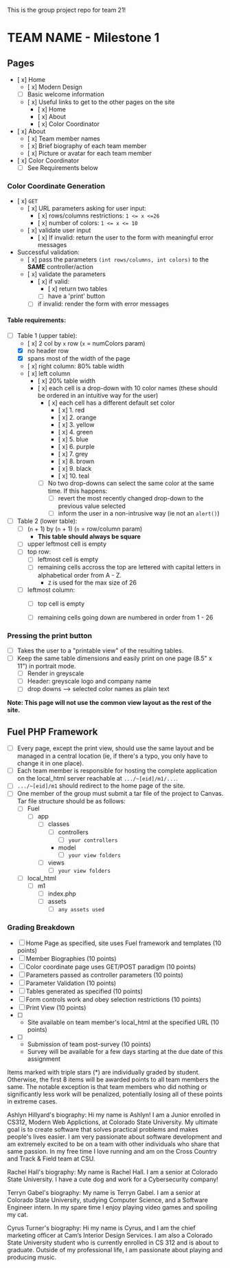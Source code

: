 This is the group project repo for team 21!

# TEAM NAME - Milestone 1

## Pages
- [ x] Home
  - [ x] Modern Design
  - [ ] Basic welcome information
  - [ x] Useful links to get to the other pages on the site
    - [ x] Home
    - [ x] About
    - [ x] Color Coordinator
- [ x] About
  - [ x] Team member names
  - [ x] Brief biography of each team member
  - [ x] Picture or avatar for each team member
- [ x] Color Coordinator
  - [ ] See Requirements below

### Color Coordinate Generation
- [ x] `GET`
  - [ x] URL parameters asking for user input:
    - [ x] rows/columns restrictions: `1 <= x <=26`
    - [ x] number of colors: `1 <= x <= 10`
  - [ x] validate user input
    - [ x] If invalid: return the user to the form with meaningful error messages
- Successful validation:
  - [ x] pass the parameters `(int rows/columns, int colors)` to the **SAME** controller/action
  - [ x] validate the parameters
    - [ x] if valid:
      - [ x] return two tables
      - [ ] have a 'print' button
    - [ ] if invalid: render the form with error messages

#### Table requirements:
- [ ] Table 1 (upper table):
  - [ x] 2 col by `x` row (`x` = numColors param)
  - [x] no header row
  - [x] spans most of the width of the page
  - [ x] right column: 80% table width
  - [ x] left column
     - [ x] 20% table width
     - [ x] each cell is a drop-down with 10 color names (these should be ordered in an intuitive way for the user)
        - [ x] each cell has a different default set color
           - [ x] 1. red
           - [ x] 2. orange
           - [ x] 3. yellow
           - [ x] 4. green
           - [ x] 5. blue
           - [ x] 6. purple
           - [ x] 7. grey
           - [ x] 8. brown
           - [ x] 9. black
           - [ x] 10. teal
         - [ ] No two drop-downs can select the same color at the same time. If this happens:
           - [ ] revert the most recently changed drop-down to the previous value selected
           - [ ] inform the user in a non-intrusive way (ie not an `alert()`)
- [ ] Table 2 (lower table):
  - [ ] (`n` + 1) by (`n` + 1) (`n` = row/column param)
    - **This table should always be square**
  - [ ] upper leftmost cell is empty
  - [ ] top row:
    - [ ] leftmost cell is empty
    - [ ] remaining cells accross the top are lettered with capital letters in alphabetical order from A - Z.
      - `Z` is used for the max size of 26
  - [ ] leftmost column:
    - [ ] top cell is empty
    - [ ] remaining cells going down are numbered in order from 1 - 26


### Pressing the print button
- [ ] Takes the user to a "printable view" of the resulting tables.
- [ ] Keep the same table dimensions and easily print on one page (8.5" x 11") in portrait mode.
  - [ ] Render in greyscale
  - [ ] Header: greyscale logo and company name
  - [ ] drop downs --> selected color names as plain text

**Note: This page will not use the common view layout as the rest of the site.**


## Fuel PHP Framework
- [ ] Every page, except the print view, should use the same layout and be managed in a central location (ie, if there's a typo, you only have to change it in one place).
- [ ] Each team member is responsible for hosting the complete application on the local_html server reachable at `.../~[eid]/m1/...`.
- [ ] `.../~[eid]/m1` should redirect to the home page of the site.
- [ ] One member of the group must submit a tar file of the project to Canvas. Tar file structure should be as follows:
  - [ ] Fuel
    - [ ] app
      - [ ] classes
        - [ ] controllers
           - [ ] `your controllers`
        -  model
           - [ ] `your view folders`
      - [ ] views
        - [ ] `your view folders`
  - [ ] local_html
    - [ ] m1
      - [ ] index.php
      - [ ] assets
        - [ ] `any assets used`

### Grading Breakdown
- [ ] Home Page as specified, site uses Fuel framework and templates (10 points)
- [ ] Member Biographies (10 points)
- [ ] Color coordinate page uses GET/POST paradigm (10 points)
- [ ] Parameters passed as controller parameters (10 points)
- [ ] Parameter Validation (10 points)
- [ ] Tables generated as specified (10 points)
- [ ] Form controls work and obey selection restrictions (10 points)
- [ ] Print View (10 points)
- [ ] * Site available on team member's local_html at the specified URL (10 points)
- [ ] * Submission of team post-survey (10 points)
  - Survey will be available for a few days starting at the due date of this assignment

Items marked with triple stars (*) are individually graded by student.  Otherwise, the first 8 items will be awarded points to all team members the same.  The notable exception is that team members who did nothing or significantly less work will be penalized, potentially losing all of these points in extreme cases.


Ashlyn Hillyard's biography:
Hi my name is Ashlyn! I am a Junior enrolled in CS312, Modern Web Applictions, at Colorado State University. My ultimate goal is to create software that solves practical problems and makes people's lives easier. I am very passionate about software development and am extremely excited to be on a team with other individuals who share that same passion. In my free time I love running and am on the Cross Country and Track & Field team at CSU. 

Rachel Hall's biography:
My name is Rachel Hall. I am a senior at Colorado State University. I have a cute dog and work for a Cybersecurity company!


Terryn Gabel's biography:
My name is Terryn Gabel. I am a senior at Colorado State University, studying Computer Science, and a Software Engineer intern. In my spare time I enjoy playing video games and spoiling my cat.

Cyrus Turner's biography: 
Hi my name is Cyrus, and I am the chief marketing officer at Cam’s Interior Design Services. I am also a Colorado State University student who is currently enrolled in CS 312 and is about to graduate. Outside of my professional life, I am passionate about playing and producing music. 

